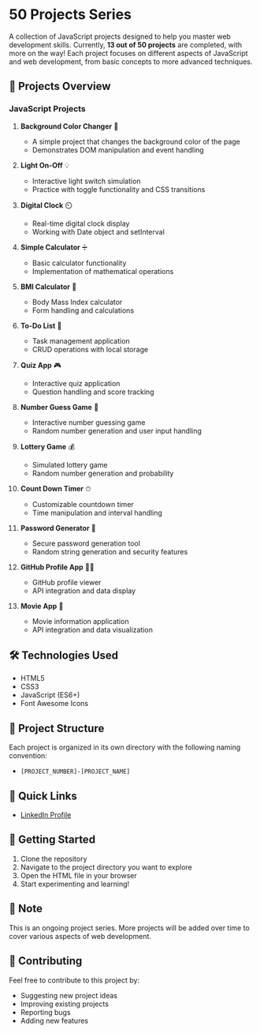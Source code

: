 # 50 Projects Series

A collection of JavaScript projects designed to help you master web development skills. Currently, **13 out of 50 projects** are completed, with more on the way! Each project focuses on different aspects of JavaScript and web development, from basic concepts to more advanced techniques.

## 🚀 Projects Overview

### JavaScript Projects

1. **Background Color Changer** 🎨
   - A simple project that changes the background color of the page
   - Demonstrates DOM manipulation and event handling

2. **Light On-Off** 💡
   - Interactive light switch simulation
   - Practice with toggle functionality and CSS transitions

3. **Digital Clock** ⏲️
   - Real-time digital clock display
   - Working with Date object and setInterval

4. **Simple Calculator** ➗
   - Basic calculator functionality
   - Implementation of mathematical operations

5. **BMI Calculator** 🧮
   - Body Mass Index calculator
   - Form handling and calculations

6. **To-Do List** 📝
   - Task management application
   - CRUD operations with local storage

7. **Quiz App** 🎮
   - Interactive quiz application
   - Question handling and score tracking

8. **Number Guess Game** 🤔
   - Interactive number guessing game
   - Random number generation and user input handling

9. **Lottery Game** 💰
   - Simulated lottery game
   - Random number generation and probability

10. **Count Down Timer** ⏱
    - Customizable countdown timer
    - Time manipulation and interval handling

11. **Password Generator** 🔑
    - Secure password generation tool
    - Random string generation and security features

12. **GitHub Profile App** 👩‍🎓
    - GitHub profile viewer
    - API integration and data display

13. **Movie App** 🎥
    - Movie information application
    - API integration and data visualization

## 🛠️ Technologies Used

- HTML5
- CSS3
- JavaScript (ES6+)
- Font Awesome Icons

## 📁 Project Structure

Each project is organized in its own directory with the following naming convention:
- `[PROJECT_NUMBER]-[PROJECT_NAME]`

## 🔗 Quick Links

- [LinkedIn Profile](https://www.linkedin.com/in/priyanshusoyal)

## 🚀 Getting Started

1. Clone the repository
2. Navigate to the project directory you want to explore
3. Open the HTML file in your browser
4. Start experimenting and learning!

## 📝 Note

This is an ongoing project series. More projects will be added over time to cover various aspects of web development.

## 🤝 Contributing

Feel free to contribute to this project by:
- Suggesting new project ideas
- Improving existing projects
- Reporting bugs
- Adding new features
